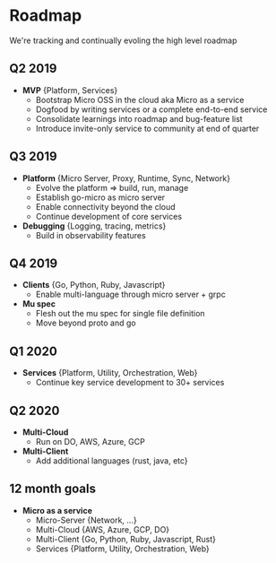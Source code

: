 # Roadmap

We're tracking and continually evoling the high level roadmap

## Q2 2019

- **MVP** {Platform, Services}
  * Bootstrap Micro OSS in the cloud aka Micro as a service
  * Dogfood by writing services or a complete end-to-end service
  * Consolidate learnings into roadmap and bug-feature list
  * Introduce invite-only service to community at end of quarter

## Q3 2019

- **Platform** {Micro Server, Proxy, Runtime, Sync, Network}
  * Evolve the platform => build, run, manage
  * Establish go-micro as micro server
  * Enable connectivity beyond the cloud
  * Continue development of core services
- **Debugging** {Logging, tracing, metrics}
  * Build in observability features

## Q4 2019

- **Clients** {Go, Python, Ruby, Javascript}
  * Enable multi-language through micro server + grpc
- **Mu spec**
  * Flesh out the mu spec for single file definition
  * Move beyond proto and go

## Q1 2020

- **Services** {Platform, Utility, Orchestration, Web}
  * Continue key service development to 30+ services

## Q2 2020

- **Multi-Cloud**
  * Run on DO, AWS, Azure, GCP
- **Multi-Client**
  * Add additional languages (rust, java, etc}

## 12 month goals

- **Micro as a service**
  * Micro-Server {Network, ...}
  * Multi-Cloud {AWS, Azure, GCP, DO}
  * Multi-Client {Go, Python, Ruby, Javascript, Rust}
  * Services {Platform, Utility, Orchestration, Web}
